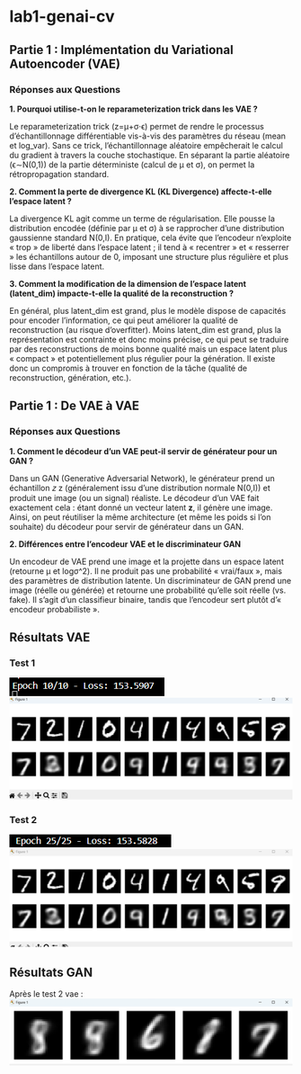 # lab1-genai-cv

## Partie 1 : Implémentation du Variational Autoencoder (VAE)

### Réponses aux Questions
**1. Pourquoi utilise-t-on le reparameterization trick dans les VAE ?**

Le reparameterization trick (z=μ+σ⋅ϵ) permet de rendre le processus d’échantillonnage différentiable vis-à-vis des paramètres du réseau (mean et log_var). Sans ce trick, l’échantillonnage aléatoire empêcherait le calcul du gradient à travers la couche stochastique. En séparant la partie aléatoire (ϵ∼N(0,1)) de la partie déterministe (calcul de μ et σ), on permet la rétropropagation standard.

**2. Comment la perte de divergence KL (KL Divergence) affecte-t-elle l’espace latent ?**

La divergence KL agit comme un terme de régularisation. Elle pousse la distribution encodée (définie par μ et σ) à se rapprocher d’une distribution gaussienne standard N(0,I). En pratique, cela évite que l’encodeur n’exploite « trop » de liberté dans l’espace latent ; il tend à « recentrer » et « resserrer » les échantillons autour de 0, imposant une structure plus régulière et plus lisse dans l’espace latent.

**3. Comment la modification de la dimension de l’espace latent (latent_dim) impacte-t-elle la qualité de la reconstruction ?**

En général, plus latent_dim est grand, plus le modèle dispose de capacités pour encoder l’information, ce qui peut améliorer la qualité de reconstruction (au risque d’overfitter).
Moins latent_dim est grand, plus la représentation est contrainte et donc moins précise, ce qui peut se traduire par des reconstructions de moins bonne qualité mais un espace latent plus « compact » et potentiellement plus régulier pour la génération.
Il existe donc un compromis à trouver en fonction de la tâche (qualité de reconstruction, génération, etc.).


## Partie 1 : De VAE à VAE

### Réponses aux Questions
**1. Comment le décodeur d’un VAE peut-il servir de générateur pour un GAN ?**

Dans un GAN (Generative Adversarial Network), le générateur prend un échantillon 
𝑧
z (généralement issu d’une distribution normale N(0,I)) et produit une image (ou un signal) réaliste.
Le décodeur d’un VAE fait exactement cela : étant donné un vecteur latent
**z**, il génère une image. Ainsi, on peut réutiliser la même architecture (et même les poids si l’on souhaite) du décodeur pour servir de générateur dans un GAN.

**2. Différences entre l’encodeur VAE et le discriminateur GAN**

Un encodeur de VAE prend une image et la projette dans un espace latent (retourne μ et logσ^2). Il ne produit pas une probabilité « vrai/faux », mais des paramètres de distribution latente.
Un discriminateur de GAN prend une image (réelle ou générée) et retourne une probabilité qu’elle soit réelle (vs. fake). Il s’agit d’un classifieur binaire, tandis que l’encodeur sert plutôt d’« encodeur probabiliste ».

## Résultats VAE

### Test 1 
![alt text](image-1.png)
![alt text](image.png)

### Test 2 
![alt text](image-3.png)
![alt text](image-2.png)

## Résultats GAN
Après le test 2 vae : 
![alt text](image-4.png)